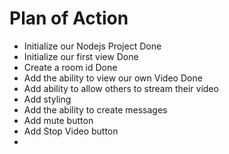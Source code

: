 # Plan of Action

- Initialize our Nodejs Project Done
- Initialize our first view Done
- Create a room id Done
- Add the ability to view our own Video Done
- Add ability to allow others to stream their video
- Add styling
- Add the ability to create messages
- Add mute button
- Add Stop Video button
-
